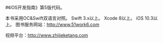 #《iOS开发指南》第5版代码。

本书采用OC&Swift双语言对照。
Swift 3.x以上。
Xcode 8以上。
iOS 10.3以上。
图书服务网站：http://www.51work6.com

视频平台：http://www.zhijieketang.com

